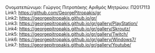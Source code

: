 Ονοματεπώνυμο: Γιώργος Πιτροπάκης
Αριθμός Μητρώου: Π2017113<br>
Link1: https://github.com/GeorgePitropakis/gr<br>
Link2: https://georgepitropakis.github.io/gr/<br>
Link3: https://georgepitropakis.github.io/gr/gallery/PlayStation/<br>
Link4: https://georgepitropakis.github.io/gr/gallery/Skroutz/<br>
Link5: https://georgepitropakis.github.io/gr/gallery/Twitch/<br>
Link6: https://georgepitropakis.github.io/gr/gallery/Windows7/<br>
Link7: https://georgepitropakis.github.io/gr/gallery/Youtube/<br>
